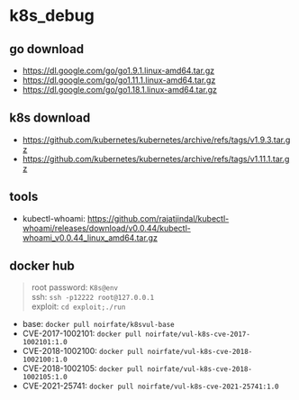 # k8s_debug

## go download
- <https://dl.google.com/go/go1.9.1.linux-amd64.tar.gz>
- <https://dl.google.com/go/go1.11.1.linux-amd64.tar.gz>
- <https://dl.google.com/go/go1.18.1.linux-amd64.tar.gz>

## k8s download
- <https://github.com/kubernetes/kubernetes/archive/refs/tags/v1.9.3.tar.gz>
- <https://github.com/kubernetes/kubernetes/archive/refs/tags/v1.11.1.tar.gz>

## tools
- kubectl-whoami: <https://github.com/rajatjindal/kubectl-whoami/releases/download/v0.0.44/kubectl-whoami_v0.0.44_linux_amd64.tar.gz>

## docker hub
> root password: `K8s@env`<br>
> ssh: `ssh -p12222 root@127.0.0.1`<br>
> exploit: `cd exploit;./run`<br>

- base: `docker pull noirfate/k8svul-base`
- CVE-2017-1002101: `docker pull noirfate/vul-k8s-cve-2017-1002101:1.0`
- CVE-2018-1002100: `docker pull noirfate/vul-k8s-cve-2018-1002100:1.0`
- CVE-2018-1002105: `docker pull noirfate/vul-k8s-cve-2018-1002105:1.0`
- CVE-2021-25741: `docker pull noirfate/vul-k8s-cve-2021-25741:1.0`